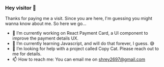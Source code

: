 ### Hey visitor 👋
Thanks for paying me a visit. Since you are here, I'm guessing you might wanna know about me. So here we go...
- 🔭 I’m currently working on React Payment Card, a UI component to improve the payment details UX.
- 🌱 I’m currently learning Javascript, and will do that forever, I guess. 😅
- 🤔 I’m looking for help with a project called Copy Cat. Please reach out to me for details.
- 📫 How to reach me: You can email me on shrey2697@gmail.com

